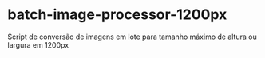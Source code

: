 # batch-image-processor-1200px
Script de conversão de imagens em lote para tamanho máximo de altura ou largura em 1200px
